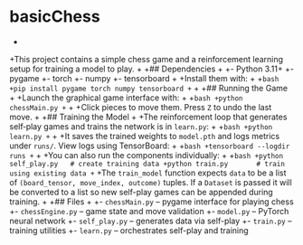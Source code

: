 
 # basicChess
+
+This project contains a simple chess game and a reinforcement learning setup for training a model to play.
+
+## Dependencies
+
+- Python 3.11+
+- pygame
+- torch
+- numpy
+- tensorboard
+
+Install them with:
+
+```bash
+pip install pygame torch numpy tensorboard
+```
+
+## Running the Game
+
+Launch the graphical game interface with:
+
+```bash
+python chessMain.py
+```
+
+Click pieces to move them. Press `Z` to undo the last move.
+
+## Training the Model
+
+The reinforcement loop that generates self‑play games and trains the network is in `learn.py`:
+
+```bash
+python learn.py
+```
+
+It saves the trained weights to `model.pth` and logs metrics under `runs/`. View logs using TensorBoard:
+
+```bash
+tensorboard --logdir runs
+```
+
+You can also run the components individually:
+
+```bash
+python self_play.py   # create training data
+python train.py       # train using existing data
+```
+The `train_model` function expects `data` to be a list of `(board_tensor, move_index, outcome)` tuples. If a `Dataset` is passed it will be converted to a list so new self-play games can be appended during training.
+
+## Files
+
+- `chessMain.py` – pygame interface for playing chess
+- `chessEngine.py` – game state and move validation
+- `model.py` – PyTorch neural network
+- `self_play.py` – generates data via self-play
+- `train.py` – training utilities
+- `learn.py` – orchestrates self-play and training
